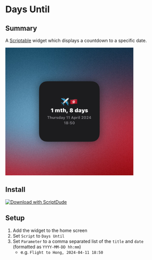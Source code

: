 # Days Until

## Summary

A [Scriptable](https://scriptable.app) widget which displays a countdown to a specific date.

<img src="./Days%20Until.jpg" width="400" alt="Days Until Widget Preview">

## Install

[![Download with ScriptDude](https://scriptdu.de/download.svg)](https://scriptdu.de/?name=Days%20Until&source=https%3A%2F%2Fraw.githubusercontent.com%2Felliott-liu%2Fscriptable%2Fmain%2Fdist%2FDays%2520Until.js&docs=https%3A%2F%2Fgithub.com%2FElliott-Liu%2Fscriptable%2Fblob%2Fmain%2Fsrc%2FDays%2520Until%2FREADME.md)

## Setup

1. Add the widget to the home screen
2. Set `Script` to `Days Until`
3. Set `Parameter` to a comma separated list of the `title` and `date` (formatted as `YYYY-MM-DD hh:mm`)
    - e.g. `Flight to Hong, 2024-04-11 18:50`
